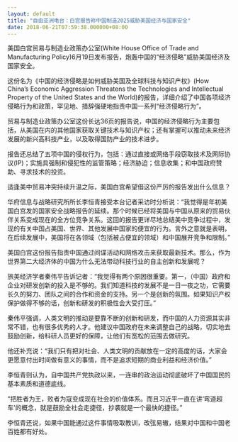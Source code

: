 ```yaml
---
layout: default
title: "自由亚洲电台：白宫报告称中国制造2025威胁美国经济与国家安全"
date: 2018-06-21T07:59:38.000000+08:00
---
```


美国白宫贸易与制造业政策办公室(White House Office of Trade and Manufacturing Policy)6月19日发布报告，炮轰中国的“经济侵略”威胁美国经济及国家安全。

这份名为《中国的经济侵略是如何威胁美国及全球科技与知识产权》(How China’s Economic Aggression Threatens the Technologies and Intellectual Property of the United States and the World)的报告，详细介绍了中国各项经济侵略行为和政策，罕见地、措辞强硬地指责中国一系列“经济侵略行为”。

贸易与制造业政策办公室这份长达36页的报告说，中国的经济侵略行为主要包括，从美国在内的其他国家获取关键技术与知识产权；还有掌握可以推动未来经济发展的新兴高科技产业，以及取得国防产业的技术进步。

报告还总结了五项中国的侵权行为，包括：通过直接或网络手段窃取技术及网际协议(IP)；实施具强制和侵犯性的监管策略；经济胁迫；信息收集；和中国政府赞助、寻求技术的投资。

适逢美中贸易冲突持续升温之际，美国白宫希望借这份严厉的报告发出什么信息？

华府信息与战略研究所所长李恒青接受本台记者采访时分析说：“我觉得是年初美国白宫发的国家安全战略报告的延续。那个时候已经将美国与中国从原来的贸易伙伴关系变成现在的全方位竞争关系。这回的报告更详尽地总结美中竞争过程中，发现的有关中国占美国、世界、其他发展中国家的便宜的行为。言外之意就是表明，在后续发展中，美国将在各领域（包括被占便宜的领域）和中国展开竞争和限制。”

美国白宫这份报告指责中国通过间谍活动和网络攻击来获取最新技术。那么，作为世界第二大经济体的中国为什么无法带动科技行业的自主创新和发展呢？

旅美经济学者秦伟平告诉记者：“我觉得有两个原因很重要。第一，（中国）政府和企业对研发创新的投入是不够的。我们知道科技的发展不是一日一夜之功，它需要长久的努力、团队之间的合作和资金的支持。另一个是创新的氛围。如果知识产权保护做得不够的话，创新和研发的积极性会大受打压。” 

秦伟平强调，人类文明的推动是要靠不断的创新和研发，而中国的人力资源其实非常不错，也有很多优秀的人才。他建议中国政府在未来调整自己的战略，切实地去鼓励创新，给科研人员更好的保障，让他们有宽松的范围去做研究。

他还补充说：“我们只有把对社会、人类文明的贡献放在一定的高度的话，大家会更愿意付出时间做有意义的事情，而不是追求短期的商业利益和经济价值。”

李恒青则认为，自中国共产党执政以来，一连串的政治运动彻底破坏了中国国民的基本素质和道德底线。

“把胜者为王，败者为寇变成现在社会的价值体系。而且习近平一直在讲‘弯道超车’的概念，就是鼓励全社会走捷径，抄袭就是一个最快的捷径。”

李恒青还说，如果中国能通过这件事情吸取教训，改弦易辙，结果对中国和中国老百姓都有好处。

